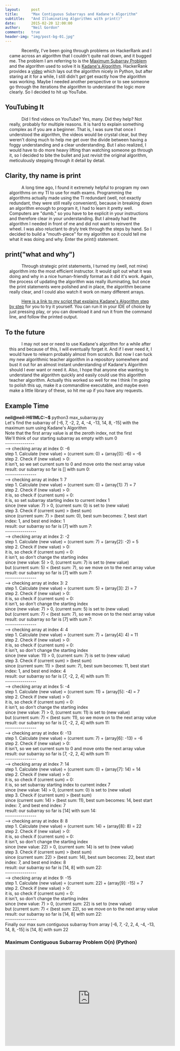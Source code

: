 ```yaml
---
layout:     post
title:      "Max Contiguous Subarrays and Kadane's Algorithm"
subtitle:   "And Illuminating Algorithms with print()"
date:       2015-02-20 12:00:00
author:     "Neil Gordon"
comments:   true
header-img: "img/post-bg-01.jpg"
---
```


<p class="writing"> Recently, I've been going through problems on HackerRank and I came across an algorithm that I  couldn't quite nail down, and it bugged me.  The problem I am referring to is the <a href='https://www.hackerrank.com/challenges/maxsubarray'> Maximum Subarray Problem</a> and the algorithm used to solve it is <a href='http://en.wikipedia.org/wiki/Maximum_subarray_problem'>Kadane's Algorithm</a>. HackerRank provides a <a href="#hackerrank-kadane-video">video</a> which lays out the algorithm nicely in Python, but after staring at it for a while, I still didn't <i>get</i> get exactly how the algorithm was working. Maybe I needed another perspective or to see someone go through the iterations the algorithm to understand the logic more clearly.  So I decided to hit up YouTube. </p>

<h2 class="section-heading">YouTubing It</h2>

<p class="writing">Did I find videos on YouTube? Yes, many. Did they help? Not really, probably for multiple reasons.  It is hard to explain something complex as if you are a beginner. That is, I was sure that once I understood the algorithm, the videos would be crystal clear, but they weren't doing much to help me get over the divide between having a foggy understanding and a clear understanding.  But I also realized, I would have to do more heavy lifting than watching someone go through it, so I decided to bite the bullet and just revisit the original algorithm, meticulously stepping through it detail by detail.</p>

<h2 class="section-heading">Clarity, thy name is print</h2>

<p class="writing">A long time ago, I found it extremely helpful to program my own algorithms on my TI to use for math exams. Programming the algorithms actually made using the TI redundant (well, not exactly redundant, they were still really convenient), because in breaking down an algorithm enough to program it, I had to learn it pretty well.  Computers are "dumb," so you have to be explicit in your instructions and therefore clear in your understanding.  But I already had the algorithm I needed in front of me and did not want to reinvent the wheel. I was also reluctant to dryly trek through the steps by hand. So I decided to build a "mouth-piece" for my algorithm so it could tell me what it was doing and why.  Enter the print() statement. </p>

<h2 class="section-heading">print("what and why")</h2>

<p class="writing">Through strategic print statements, I turned my (well, not mine) algorithm into the most efficient instructor.  It would spit out what it was doing and why in a nice human-friendly format as it did it's work.  Again, the process of updating the algorithm was really illuminating, but once the print statements were polished and in place, the algorithm became really clear, and I could also watch it work on many different arrays.</p>
<p class="writing"><a href='https://github.com/Neil-G/Algorithms-and-Problems/blob/master/HackerRank/max_subarray.py'>Here is a link to my script that explains Kadane's Algorithm step by step</a> for you to try it yourself.  You can run it in your IDE of choice by just pressing play, or you can download it and run it from the command line, and follow the printed output.</p>

<h2 class="section-heading">To the future</h2>

<p class="writing">I may not see or need to use Kadane's algorithm for a while after this and because of this, I will eventually forget it.  And if I ever need it, I would have to relearn probably almost from scratch.  But now I can tuck my new algorithmic teacher algorithm in a repository somewhere and bust it out for an almost instant understanding of Kadane's Algorithm should I ever want or need it.  Also, I hope that anyone else wanting to understand the algorithm quickly and easily could use this algorithm teacher algorithm.  Actually this worked so well for me I think I'm going to polish this up, make it a commandline executable, and maybe even make a little library of these, so hit me up if you have any requests. </p>


<h2 class="section-heading">Example Time</h2>
<p></p>
<p><b>neil@neil-H61MLC:~$</b> python3 max_subarray.py</p> 

<p>Let's find the subarray of [-6, 7, -2, 2, 4, -4, -13, 14, 8, -15] with the maximum sum using Kadane's Algorithm</p>
<p>Note that the first array value is at the zeroth index, not the first</p>
<p>We'll think of our starting subarray as empty with sum 0</p>
<p>---------------</p>


<p>--> checking array at index 0: -6</p>
<p>step 1. Calculate (new value) = (current sum: 0) + (array[0]: -6) = -6</p>
<p>step 2. Check if (new value) > 0:</p>
<p>  it isn't, so we set current sum to 0 and move onto the next array value</p>
<p>result: our subarray so far is [] with sum 0:
<p>----------------</p>

<p>--> checking array at index 1: 7</p>
<p>step 1. Calculate (new value) = (current sum: 0) + (array[1]: 7) = 7</p>
<p>step 2. Check if (new value) > 0:</p>
<p>  it is, so check if (current sum) = 0:</p>
<p>    it is, so set subarray starting index to current index 1</p>
<p>  since (new value: 7) > 0, (current sum: 0) is set to (new value)</p>
<p>step 3. Check if (current sum) > (best sum)</p>
<p>  since (current sum: 7) > (best sum: 0), best sum becomes: 7, best start index: 1, and best end index: 1</p>
<p>result: our subarray so far is [7] with sum 7:
<p>----------------</p>

<p>--> checking array at index 2: -2</p>
<p>step 1. Calculate (new value) = (current sum: 7) + (array[2]: -2) = 5</p>
<p>step 2. Check if (new value) > 0:</p>
<p>  it is, so check if (current sum) = 0:</p>
<p>    it isn't, so don't change the starting index</p>
<p>  since (new value: 5) > 0, (current sum: 7) is set to (new value)</p>
<p>but (current sum: 5) < (best sum: 7), so we move on to the next array value</p>
<p>result: our subarray so far is [7] with sum 7:
<p>----------------</p>

<p>--> checking array at index 3: 2</p>
<p>step 1. Calculate (new value) = (current sum: 5) + (array[3]: 2) = 7</p>
<p>step 2. Check if (new value) > 0:</p>
<p>  it is, so check if (current sum) = 0:</p>
<p>    it isn't, so don't change the starting index</p>
<p>  since (new value: 7) > 0, (current sum: 5) is set to (new value)</p>
<p>but (current sum: 7) < (best sum: 7), so we move on to the next array value</p>
<p>result: our subarray so far is [7] with sum 7:
<p>----------------</p>

<p>--> checking array at index 4: 4</p>
<p>step 1. Calculate (new value) = (current sum: 7) + (array[4]: 4) = 11</p>
<p>step 2. Check if (new value) > 0:</p>
<p>  it is, so check if (current sum) = 0:</p>
<p>    it isn't, so don't change the starting index</p>
<p>  since (new value: 11) > 0, (current sum: 7) is set to (new value)</p>
<p>step 3. Check if (current sum) > (best sum)</p>
<p>  since (current sum: 11) > (best sum: 7), best sum becomes: 11, best start index: 1, and best end index: 4</p>
<p>result: our subarray so far is [7, -2, 2, 4] with sum 11:
<p>----------------</p>

<p>--> checking array at index 5: -4</p>
<p>step 1. Calculate (new value) = (current sum: 11) + (array[5]: -4) = 7</p>
<p>step 2. Check if (new value) > 0:</p>
<p>  it is, so check if (current sum) = 0:</p>
<p>    it isn't, so don't change the starting index</p>
<p>  since (new value: 7) > 0, (current sum: 11) is set to (new value)</p>
<p>but (current sum: 7) < (best sum: 11), so we move on to the next array value</p>
<p>result: our subarray so far is [7, -2, 2, 4] with sum 11:
<p>----------------</p>

<p>--> checking array at index 6: -13</p>
<p>step 1. Calculate (new value) = (current sum: 7) + (array[6]: -13) = -6</p>
<p>step 2. Check if (new value) > 0:</p>
<p>  it isn't, so we set current sum to 0 and move onto the next array value</p>
<p>result: our subarray so far is [7, -2, 2, 4] with sum 11:
<p>----------------</p>

<p>--> checking array at index 7: 14</p>
<p>step 1. Calculate (new value) = (current sum: 0) + (array[7]: 14) = 14</p>
<p>step 2. Check if (new value) > 0:</p>
<p>  it is, so check if (current sum) = 0:</p>
<p>    it is, so set subarray starting index to current index 7</p>
<p>  since (new value: 14) > 0, (current sum: 0) is set to (new value)</p>
<p>step 3. Check if (current sum) > (best sum)</p>
<p>  since (current sum: 14) > (best sum: 11), best sum becomes: 14, best start index: 7, and best end index: 7</p>
<p>result: our subarray so far is [14] with sum 14:
<p>----------------</p>

<p>--> checking array at index 8: 8</p>
<p>step 1. Calculate (new value) = (current sum: 14) + (array[8]: 8) = 22</p>
<p>step 2. Check if (new value) > 0:</p>
<p>  it is, so check if (current sum) = 0:</p>
<p>    it isn't, so don't change the starting index</p>
<p>  since (new value: 22) > 0, (current sum: 14) is set to (new value)</p>
<p>step 3. Check if (current sum) > (best sum)</p>
<p>  since (current sum: 22) > (best sum: 14), best sum becomes: 22, best start index: 7, and best end index: 8</p>
<p>result: our subarray so far is [14, 8] with sum 22:
<p>----------------</p>

<p>--> checking array at index 9: -15</p>
<p>step 1. Calculate (new value) = (current sum: 22) + (array[9]: -15) = 7</p>
<p>step 2. Check if (new value) > 0:</p>
<p>  it is, so check if (current sum) = 0:</p>
<p>    it isn't, so don't change the starting index</p>
<p>  since (new value: 7) > 0, (current sum: 22) is set to (new value)</p>
<p>but (current sum: 7) < (best sum: 22), so we move on to the next array value</p>
<p>result: our subarray so far is [14, 8] with sum 22:
<p>----------------</p>

<p>Finally our max sum contiguous subarray from array [-6, 7, -2, 2, 4, -4, -13, 14, 8, -15] is [14, 8] with sum 22</p>





<h3 class="section-heading" id="hackerrank-kadane-video">Maximum Contiguous Subarray Problem O(n) (Python)</h3>
<iframe width="560" height="315" src="https://www.youtube.com/embed/EK71U-vTOt4" frameborder="0" allowfullscreen></iframe>
<br/>
<br/>
<br/>
<style type="text/css">
a {text-decoration: underline;}
p {
  margin: 0em;
}
p.writing {
  text-indent: 40px;
  margin: 1em;
}
</style>







